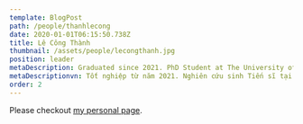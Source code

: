 ```yaml
---
template: BlogPost
path: /people/thanhlecong
date: 2020-01-01T06:15:50.738Z
title: Lê Công Thành
thumbnail: /assets/people/lecongthanh.jpg
position: leader
metaDescription: Graduated since 2021. PhD Student at The University of Melbourne. Google PhD Fellow & Amazon Applied Scientist (Internship). 
metaDescriptionvn: Tốt nghiệp từ năm 2021. Nghiên cứu sinh Tiến sĩ tại Đại học Melbourne. Google PhD Fellow & Nghiên cứu viên (thực tập), Amazon
order: 2
---
```


Please checkout [my personal page](https://thanhlecongg.github.io/).
